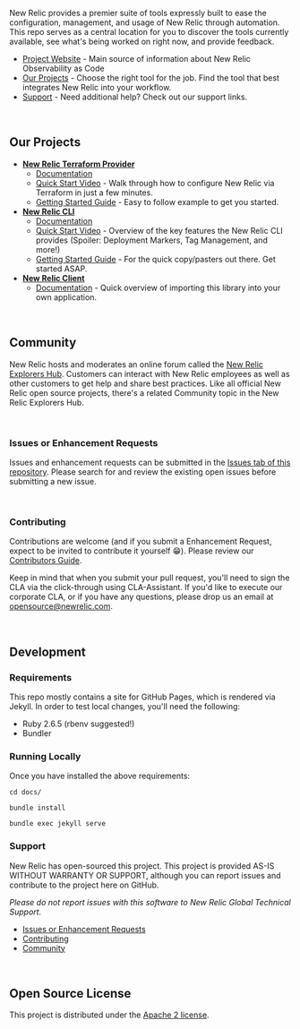 New Relic provides a premier suite of tools expressly built to ease the configuration, management, and usage of New Relic through automation. This repo serves as a central location for you to discover the tools currently available, see what's being worked on right now, and provide feedback.

* [Project Website](https://newrelic.github.io/observability-as-code/) - Main source of information about New Relic Observability as Code
* [Our Projects](#our-projects) - Choose the right tool for the job. Find the tool that best integrates New Relic into your workflow.
* [Support](#support) - Need additional help? Check out our support links.

<br>

## Our Projects

* [**New Relic Terraform Provider**](https://github.com/newrelic/terraform-provider-newrelic)
  * [Documentation](https://www.terraform.io/docs/providers/newrelic/index.html)
  * [Quick Start Video](https://www.youtube.com/watch?v=UwJ-7BLylJo) - Walk through how to configure New Relic via Terraform in just a few minutes.
  * [Getting Started Guide](https://www.terraform.io/docs/providers/newrelic/guides/getting_started.html) - Easy to follow example to get you started.
* [**New Relic CLI**](https://github.com/newrelic/newrelic-cli)
  * [Documentation](https://github.com/newrelic/newrelic-cli/tree/main/docs/cli)
  * [Quick Start Video]() - Overview of the key features the New Relic CLI provides (Spoiler: Deployment Markers, Tag Management, and more!)
  * [Getting Started Guide](https://github.com/newrelic/newrelic-cli/blob/master/docs/GETTING_STARTED.md) - For the quick copy/pasters out there. Get started ASAP.
* [**New Relic Client**](https://github.com/newrelic/newrelic-cli)
  * [Documentation](https://github.com/newrelic/newrelic-client-go#example) - Quick overview of importing this library into your own application.

<br>

## Community

New Relic hosts and moderates an online forum called the [New Relic Explorers Hub](https://discuss.newrelic.com/c/build-on-new-relic/). Customers can interact with New Relic employees as well as other customers to get help and share best practices. Like all official New Relic open source projects, there's a related Community topic in the New Relic Explorers Hub.

<br>

### Issues or Enhancement Requests

Issues and enhancement requests can be submitted in the [Issues tab of this repository](https://github.com/newrelic/observability-as-code/issues). Please search for and review the existing open issues before submitting a new issue.

<br>

### Contributing

Contributions are welcome (and if you submit a Enhancement Request, expect to be invited to contribute it yourself :grin:). Please review our [Contributors Guide](CONTRIBUTING.md).

Keep in mind that when you submit your pull request, you'll need to sign the CLA via the click-through using CLA-Assistant. If you'd like to execute our corporate CLA, or if you have any questions, please drop us an email at opensource@newrelic.com.

<br>

## Development

### Requirements

This repo mostly contains a site for GitHub Pages, which is rendered via
Jekyll.  In order to test local changes, you'll need the following:

* Ruby 2.6.5 (rbenv suggested!)
* Bundler

### Running Locally

Once you have installed the above requirements:

```
cd docs/

bundle install

bundle exec jekyll serve
```

### Support

New Relic has open-sourced this project. This project is provided AS-IS WITHOUT WARRANTY OR SUPPORT, although you can report issues and contribute to the project here on GitHub.

_Please do not report issues with this software to New Relic Global Technical Support._

* [Issues or Enhancement Requests](#issues-or-enhancement-requests)
* [Contributing](#contributing)
* [Community](#community)

<br>

## Open Source License

This project is distributed under the [Apache 2 license](LICENSE).
